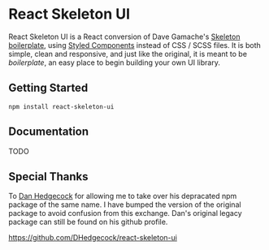 # React Skeleton UI

React Skeleton UI is a React conversion of Dave Gamache's [Skeleton boilerplate](http://getskeleton.com/), using [Styled Components](https://www.styled-components.com/docs/basics#extending-styles) instead of CSS / SCSS files. It is both simple, clean and responsive, and just like the original, it is meant to be *boilerplate*, an easy place to begin building your own UI library.

## Getting Started
`npm install react-skeleton-ui`

## Documentation
TODO

## Special Thanks
To [Dan Hedgecock](https://github.com/DHedgecock) for allowing me to take over his depracated npm package of the same name. I have bumped the version of the original package to avoid confusion from this exchange. Dan's original legacy package can still be found on his github profile.

https://github.com/DHedgecock/react-skeleton-ui